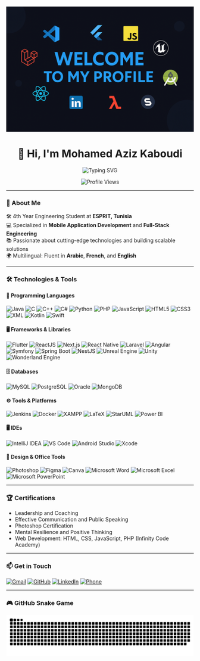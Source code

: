 <p align="center">
  <img src="intro.png" alt="Welcome Banner" />
</p>

<h1 align="center">👋 Hi, I'm Mohamed Aziz Kaboudi</h1>

<p align="center">
  <img src="https://readme-typing-svg.demolab.com/?lines=Computer%20Engineer;Mobile%20Development%20Specialist;Future%20Tech%20Leader;AI%20&%20Software%20Enthusiast&center=true&width=500&height=50&color=0E75B6&size=24" alt="Typing SVG" />
</p>

<p align="center">
  <img src="https://komarev.com/ghpvc/?username=med-aziz-kaboudi&label=Profile%20views&color=0e75b6&style=flat-square" alt="Profile Views" />
</p>


---

### 🚀 About Me
🛠️ 4th Year Engineering Student at **ESPRIT, Tunisia**  
💻 Specialized in **Mobile Application Development** and **Full-Stack Engineering**  
📚 Passionate about cutting-edge technologies and building scalable solutions  
🌍 Multilingual: Fluent in **Arabic**, **French**, and **English**  

---

### 🛠️ Technologies & Tools

#### 🧩 Programming Languages
![Java](https://img.shields.io/badge/Java-%23ED8B00.svg?style=for-the-badge&logo=java&logoColor=white)
![C](https://img.shields.io/badge/C-%2300599C.svg?style=for-the-badge&logo=c&logoColor=white)
![C++](https://img.shields.io/badge/C++-%2300599C.svg?style=for-the-badge&logo=c%2B%2B&logoColor=white)
![C#](https://img.shields.io/badge/C%23-%23239120.svg?style=for-the-badge&logo=c-sharp&logoColor=white)
![Python](https://img.shields.io/badge/Python-%233776AB.svg?style=for-the-badge&logo=python&logoColor=white)
![PHP](https://img.shields.io/badge/PHP-%23777BB4.svg?style=for-the-badge&logo=php&logoColor=white)
![JavaScript](https://img.shields.io/badge/JavaScript-%23F7DF1E.svg?style=for-the-badge&logo=javascript&logoColor=black)
![HTML5](https://img.shields.io/badge/HTML5-%23E34F26.svg?style=for-the-badge&logo=html5&logoColor=white)
![CSS3](https://img.shields.io/badge/CSS3-%231572B6.svg?style=for-the-badge&logo=css3&logoColor=white)
![XML](https://img.shields.io/badge/XML-%23FF6600.svg?style=for-the-badge&logo=xml&logoColor=white)
![Kotlin](https://img.shields.io/badge/Kotlin-%237F52FF.svg?style=for-the-badge&logo=kotlin&logoColor=white)
![Swift](https://img.shields.io/badge/Swift-%23FA7343.svg?style=for-the-badge&logo=swift&logoColor=white)

#### 🖥️ Frameworks & Libraries
![Flutter](https://img.shields.io/badge/Flutter-%2302569B.svg?style=for-the-badge&logo=flutter&logoColor=white)
![ReactJS](https://img.shields.io/badge/React-%2361DAFB.svg?style=for-the-badge&logo=react&logoColor=black)
![Next.js](https://img.shields.io/badge/Next.js-%23000000.svg?style=for-the-badge&logo=nextdotjs&logoColor=white)
![React Native](https://img.shields.io/badge/React_Native-%230092CC.svg?style=for-the-badge&logo=react&logoColor=white)
![Laravel](https://img.shields.io/badge/Laravel-%23FF2D20.svg?style=for-the-badge&logo=laravel&logoColor=white)
![Angular](https://img.shields.io/badge/Angular-%23DD0031.svg?style=for-the-badge&logo=angular&logoColor=white)
![Symfony](https://img.shields.io/badge/Symfony-%23000000.svg?style=for-the-badge&logo=symfony&logoColor=white)
![Spring Boot](https://img.shields.io/badge/Spring_Boot-%236DB33F.svg?style=for-the-badge&logo=spring-boot&logoColor=white)
![NestJS](https://img.shields.io/badge/NestJS-%23E0234E.svg?style=for-the-badge&logo=nestjs&logoColor=white)
![Unreal Engine](https://img.shields.io/badge/Unreal_Engine-%23000000.svg?style=for-the-badge&logo=unrealengine&logoColor=white)
![Unity](https://img.shields.io/badge/Unity-%23000000.svg?style=for-the-badge&logo=unity&logoColor=white)
![Wonderland Engine](https://img.shields.io/badge/Wonderland_Editor-%23FF6347.svg?style=for-the-badge&logo=three.js&logoColor=white)

#### 🗄️ Databases
![MySQL](https://img.shields.io/badge/MySQL-%234479A1.svg?style=for-the-badge&logo=mysql&logoColor=white)
![PostgreSQL](https://img.shields.io/badge/PostgreSQL-%23316192.svg?style=for-the-badge&logo=postgresql&logoColor=white)
![Oracle](https://img.shields.io/badge/Oracle-%23F80000.svg?style=for-the-badge&logo=oracle&logoColor=white)
![MongoDB](https://img.shields.io/badge/MongoDB-%2347A248.svg?style=for-the-badge&logo=mongodb&logoColor=white)

#### ⚙️ Tools & Platforms
![Jenkins](https://img.shields.io/badge/Jenkins-%23D24939.svg?style=for-the-badge&logo=jenkins&logoColor=white)
![Docker](https://img.shields.io/badge/Docker-%232496ED.svg?style=for-the-badge&logo=docker&logoColor=white)
![XAMPP](https://img.shields.io/badge/XAMPP-%23FB7A24.svg?style=for-the-badge&logo=xampp&logoColor=white)
![LaTeX](https://img.shields.io/badge/LaTeX-%23008080.svg?style=for-the-badge&logo=latex&logoColor=white)
![StarUML](https://img.shields.io/badge/StarUML-0F2233?style=for-the-badge&logoColor=white)
![Power BI](https://img.shields.io/badge/PowerBI-%23F2C811.svg?style=for-the-badge&logo=powerbi&logoColor=black)

#### 🖥️ IDEs
![IntelliJ IDEA](https://img.shields.io/badge/IntelliJ_IDEA-%23000000.svg?style=for-the-badge&logo=intellijidea&logoColor=white)
![VS Code](https://img.shields.io/badge/VS_Code-%23007ACC.svg?style=for-the-badge&logo=visual-studio-code&logoColor=white)
![Android Studio](https://img.shields.io/badge/Android_Studio-%233DDC84.svg?style=for-the-badge&logo=androidstudio&logoColor=white)
![Xcode](https://img.shields.io/badge/Xcode-%23000000.svg?style=for-the-badge&logo=xcode&logoColor=white)

#### 🎨 Design & Office Tools
![Photoshop](https://img.shields.io/badge/Photoshop-%2300C8FF.svg?style=for-the-badge&logo=adobephotoshop&logoColor=white)
![Figma](https://img.shields.io/badge/Figma-%23F24E1E.svg?style=for-the-badge&logo=figma&logoColor=white)
![Canva](https://img.shields.io/badge/Canva-%2300C4CC.svg?style=for-the-badge&logo=canva&logoColor=white)
![Microsoft Word](https://img.shields.io/badge/Microsoft_Word-%232B579A.svg?style=for-the-badge&logo=microsoftword&logoColor=white)
![Microsoft Excel](https://img.shields.io/badge/Microsoft_Excel-%237FBA00.svg?style=for-the-badge&logo=microsoftexcel&logoColor=white)
![Microsoft PowerPoint](https://img.shields.io/badge/Microsoft_PowerPoint-%23B7472A.svg?style=for-the-badge&logo=microsoftpowerpoint&logoColor=white)

---

### 🏆 Certifications
- Leadership and Coaching
- Effective Communication and Public Speaking
- Photoshop Certification
- Mental Resilience and Positive Thinking
- Web Development: HTML, CSS, JavaScript, PHP (Infinity Code Academy)

---

### 📫 Get in Touch
[![Gmail](https://img.shields.io/badge/Email-D14836?style=for-the-badge&logo=gmail&logoColor=white)](mailto:mohamedaziz.kaboudi@esprit.tn)
[![GitHub](https://img.shields.io/badge/GitHub-181717?style=for-the-badge&logo=github&logoColor=white)](https://github.com/med-aziz-kaboudi)
[![LinkedIn](https://img.shields.io/badge/LinkedIn-0A66C2?style=for-the-badge&logo=linkedin&logoColor=white)](https://www.linkedin.com/in/mohamed-aziz-kaboudi/)
[![Phone](https://img.shields.io/badge/Phone-25D366?style=for-the-badge&logo=whatsapp&logoColor=white)](tel:+21650082878)

---

### 🎮 GitHub Snake Game
<p align="center">
  <img src="https://github.com/Platane/snk/raw/output/github-contribution-grid-snake.svg" alt="Snake animation" />
</p>

